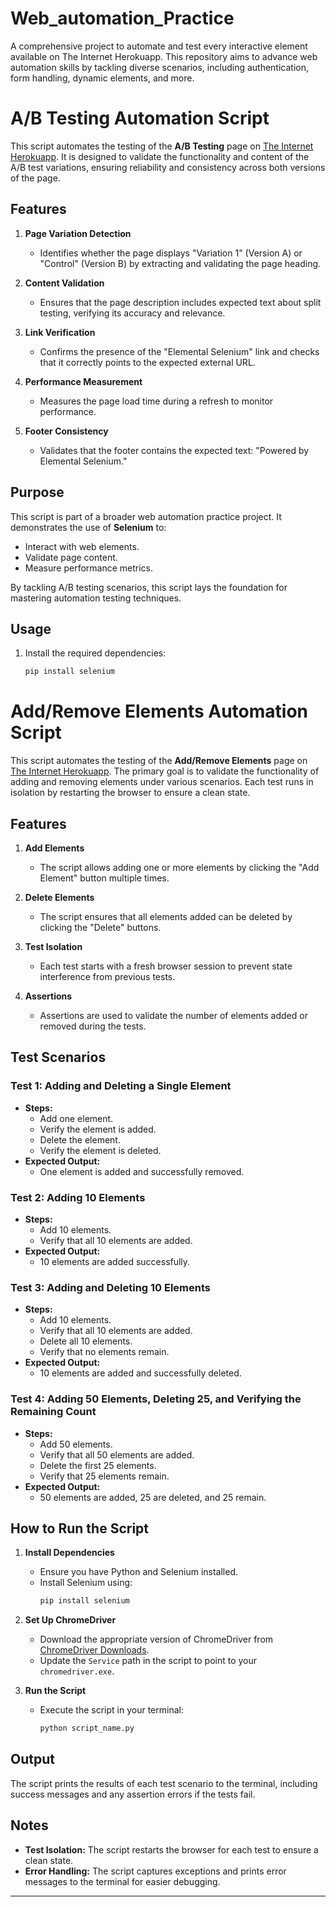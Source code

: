 # Web_automation_Practice
A comprehensive project to automate and test every interactive element available on The Internet Herokuapp. This repository aims to advance web automation skills by tackling diverse scenarios, including authentication, form handling, dynamic elements, and more.

# A/B Testing Automation Script

This script automates the testing of the **A/B Testing** page on [The Internet Herokuapp](https://the-internet.herokuapp.com/abtest). It is designed to validate the functionality and content of the A/B test variations, ensuring reliability and consistency across both versions of the page.

## Features

1. **Page Variation Detection**
   - Identifies whether the page displays "Variation 1" (Version A) or "Control" (Version B) by extracting and validating the page heading.

2. **Content Validation**
   - Ensures that the page description includes expected text about split testing, verifying its accuracy and relevance.

3. **Link Verification**
   - Confirms the presence of the "Elemental Selenium" link and checks that it correctly points to the expected external URL.

4. **Performance Measurement**
   - Measures the page load time during a refresh to monitor performance.

5. **Footer Consistency**
   - Validates that the footer contains the expected text: "Powered by Elemental Selenium."

## Purpose
This script is part of a broader web automation practice project. It demonstrates the use of **Selenium** to:
- Interact with web elements.
- Validate page content.
- Measure performance metrics.

By tackling A/B testing scenarios, this script lays the foundation for mastering automation testing techniques.

## Usage
1. Install the required dependencies:
   ```bash
   pip install selenium


# Add/Remove Elements Automation Script

This script automates the testing of the **Add/Remove Elements** page on [The Internet Herokuapp](https://the-internet.herokuapp.com/add_remove_elements/). The primary goal is to validate the functionality of adding and removing elements under various scenarios. Each test runs in isolation by restarting the browser to ensure a clean state.

## Features

1. **Add Elements**
   - The script allows adding one or more elements by clicking the "Add Element" button multiple times.

2. **Delete Elements**
   - The script ensures that all elements added can be deleted by clicking the "Delete" buttons.

3. **Test Isolation**
   - Each test starts with a fresh browser session to prevent state interference from previous tests.

4. **Assertions**
   - Assertions are used to validate the number of elements added or removed during the tests.

## Test Scenarios

### Test 1: Adding and Deleting a Single Element
- **Steps:**
  - Add one element.
  - Verify the element is added.
  - Delete the element.
  - Verify the element is deleted.
- **Expected Output:**
  - One element is added and successfully removed.

### Test 2: Adding 10 Elements
- **Steps:**
  - Add 10 elements.
  - Verify that all 10 elements are added.
- **Expected Output:**
  - 10 elements are added successfully.

### Test 3: Adding and Deleting 10 Elements
- **Steps:**
  - Add 10 elements.
  - Verify that all 10 elements are added.
  - Delete all 10 elements.
  - Verify that no elements remain.
- **Expected Output:**
  - 10 elements are added and successfully deleted.

### Test 4: Adding 50 Elements, Deleting 25, and Verifying the Remaining Count
- **Steps:**
  - Add 50 elements.
  - Verify that all 50 elements are added.
  - Delete the first 25 elements.
  - Verify that 25 elements remain.
- **Expected Output:**
  - 50 elements are added, 25 are deleted, and 25 remain.

## How to Run the Script

1. **Install Dependencies**
   - Ensure you have Python and Selenium installed.
   - Install Selenium using:
     ```bash
     pip install selenium
     ```

2. **Set Up ChromeDriver**
   - Download the appropriate version of ChromeDriver from [ChromeDriver Downloads](https://sites.google.com/chromium.org/driver/).
   - Update the `Service` path in the script to point to your `chromedriver.exe`.

3. **Run the Script**
   - Execute the script in your terminal:
     ```bash
     python script_name.py
     ```

## Output
The script prints the results of each test scenario to the terminal, including success messages and any assertion errors if the tests fail.

## Notes
- **Test Isolation:** The script restarts the browser for each test to ensure a clean state.
- **Error Handling:** The script captures exceptions and prints error messages to the terminal for easier debugging.


---


